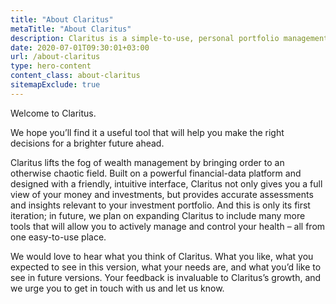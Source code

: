 ```yaml
---
title: "About Claritus"
metaTitle: "About Claritus"
description: Claritus is a simple-to-use, personal portfolio management solution that allows you to view all of your invested assets in one place. 
date: 2020-07-01T09:30:01+03:00
url: /about-claritus
type: hero-content
content_class: about-claritus
sitemapExclude: true
---
```


Welcome to Claritus.
 
We hope you’ll find it a useful tool that will help you make the right decisions for a brighter future ahead.

Claritus lifts the fog of wealth management by bringing order to an otherwise chaotic field. Built on a powerful financial-data platform and designed with a friendly, intuitive interface, Claritus not only gives you a full view of your money and investments, but provides accurate assessments and insights relevant to your investment portfolio. And this is only its first iteration; in future, we plan on expanding Claritus to include many more tools that will allow you to actively manage and control your health – all from one easy-to-use place.

We would love to hear what you think of Claritus. What you like, what you expected to see in this version, what your needs are, and what you’d like to see in future versions. Your feedback is invaluable to Claritus’s growth, and we urge you to get in touch with us and let us know.

